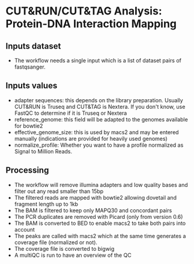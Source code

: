 # CUT&RUN/CUT&TAG Analysis: Protein-DNA Interaction Mapping

## Inputs dataset

- The workflow needs a single input which is a list of dataset pairs of fastqsanger.

## Inputs values

- adapter sequences: this depends on the library preparation. Usually CUT&RUN is Truseq and CUT&TAG is Nextera. If you don't know, use FastQC to determine if it is Truseq or Nextera
- reference_genome: this field will be adapted to the genomes available for bowtie2
- effective_genome_size: this is used by macs2 and may be entered manually (indications are provided for heavily used genomes)
- normalize_profile: Whether you want to have a profile normalized as Signal to Million Reads.

## Processing

- The workflow will remove illumina adapters and low quality bases and filter out any read smaller than 15bp
- The filtered reads are mapped with bowtie2 allowing dovetail and fragment length up to 1kb
- The BAM is filtered to keep only MAPQ30 and concordant pairs
- The PCR duplicates are removed with Picard (only from version 0.6)
- The BAM is converted to BED to enable macs2 to take both pairs into account
- The peaks are called with macs2 which at the same time generates a coverage file (normalized or not).
- The coverage file is converted to bigwig
- A multiQC is run to have an overview of the QC
